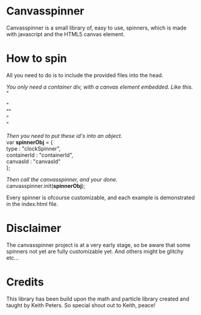 # Canvasspinner

Canvasspinner is a small library of, easy to use, spinners, which is made with javascript and the HTML5 canvas element. 

# How to spin
All you need to do is to include the provided files into the head.

<i>You only need a container div, with a canvas element embedded. Like this.</i><br>
"<div id="containerId">"<br>
  "<canvas id="canvasId"></canvas>"<br>
"</div>"<br>

<i>Then you need to put these id's into an object. </i> <br>
var <b>spinnerObj</b> = { <br>
    type : "clockSpinner", <br>
    containerId : "containerId",<br>
    canvasId : "canvasId"<br>
};<br>

<i>Then call the canvasspinner, and your done.</i><br>
canvasspinner.init(<b>spinnerObj</b>);

Every spinner is ofcourse customizable, and each example is demonstrated in the index.html file.</b></b>

# Disclaimer
The canvasspinner project is at a very early stage, so be aware that some spinners not yet are fully customizable yet. And others might be glitchy etc...</b></b>

# Credits

This library has been build upon the math and particle library created and taught by Keith Peters. So special shout out to Keith, peace!


